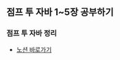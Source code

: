## 점프 투 자바 1~5장 공부하기
### 점프 투 자바 정리
- [노션 바로가기](https://canary-fan-bb3.notion.site/1d3a33cc22ce412e98cc99e08be7ccd6?pvs=4) 